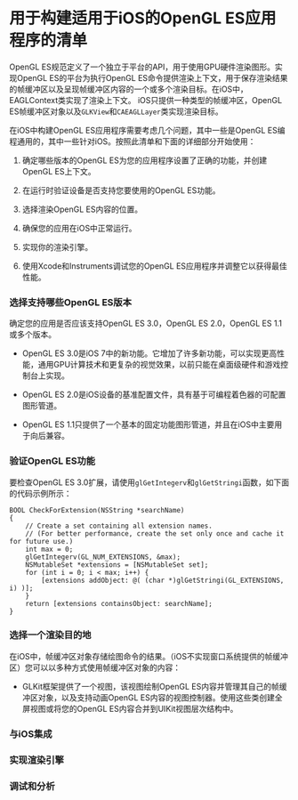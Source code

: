 # 用于构建适用于iOS的OpenGL ES应用程序的清单

OpenGL ES规范定义了一个独立于平台的API，用于使用GPU硬件渲染图形。实现OpenGL ES的平台为执行OpenGL ES命令提供渲染上下文，用于保存渲染结果的帧缓冲区以及呈现帧缓冲区内容的一个或多个渲染目标。在iOS中，EAGLContext类实现了渲染上下文。 iOS只提供一种类型的帧缓冲区，OpenGL ES帧缓冲区对象以及`GLKView`和`CAEAGLLayer`类实现渲染目标。

在iOS中构建OpenGL ES应用程序需要考虑几个问题，其中一些是OpenGL ES编程通用的，其中一些针对iOS。按照此清单和下面的详细部分开始使用：

1. 确定哪些版本的OpenGL ES为您的应用程序设置了正确的功能，并创建OpenGL ES上下文。

2. 在运行时验证设备是否支持您要使用的OpenGL ES功能。

3. 选择渲染OpenGL ES内容的位置。

4. 确保您的应用在iOS中正常运行。

5. 实现你的渲染引擎。

6. 使用Xcode和Instruments调试您的OpenGL ES应用程序并调整它以获得最佳性能。

### 选择支持哪些OpenGL ES版本

确定您的应用是否应该支持OpenGL ES 3.0，OpenGL ES 2.0，OpenGL ES 1.1或多个版本。

* OpenGL ES 3.0是iOS 7中的新功能。它增加了许多新功能，可以实现更高性能，通用GPU计算技术和更复杂的视觉效果，以前只能在桌面级硬件和游戏控制台上实现。

* OpenGL ES 2.0是iOS设备的基准配置文件，具有基于可编程着色器的可配置图形管道。

* OpenGL ES 1.1只提供了一个基本的固定功能图形管道，并且在iOS中主要用于向后兼容。

### 验证OpenGL ES功能

要检查OpenGL ES 3.0扩展，请使用`glGetIntegerv`和`glGetStringi`函数，如下面的代码示例所示：

```
BOOL CheckForExtension(NSString *searchName)
{
    // Create a set containing all extension names.
    // (For better performance, create the set only once and cache it for future use.)
    int max = 0;
    glGetIntegerv(GL_NUM_EXTENSIONS, &max);
    NSMutableSet *extensions = [NSMutableSet set];
    for (int i = 0; i < max; i++) {
        [extensions addObject: @( (char *)glGetStringi(GL_EXTENSIONS, i) )];
    }
    return [extensions containsObject: searchName];
}
```

### 选择一个渲染目的地

在iOS中，帧缓冲区对象存储绘图命令的结果。（iOS不实现窗口系统提供的帧缓冲区）您可以以多种方式使用帧缓冲区对象的内容：

* GLKit框架提供了一个视图，该视图绘制OpenGL ES内容并管理其自己的帧缓冲区对象，以及支持动画OpenGL ES内容的视图控制器。使用这些类创建全屏视图或将您的OpenGL ES内容合并到UIKit视图层次结构中。

### 与iOS集成

### 实现渲染引擎

### 调试和分析



